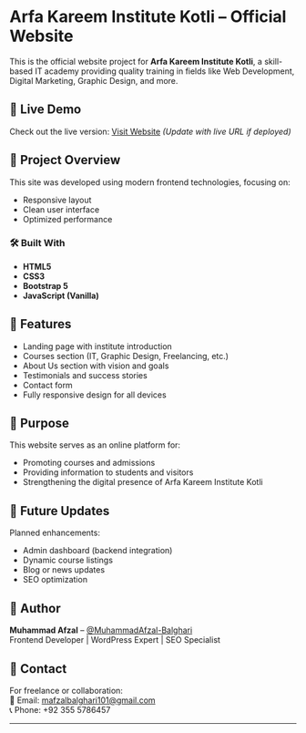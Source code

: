 # Arfa Kareem Institute Kotli – Official Website

This is the official website project for **Arfa Kareem Institute Kotli**, a skill-based IT academy providing quality training in fields like Web Development, Digital Marketing, Graphic Design, and more.

## 🔗 Live Demo

Check out the live version: [Visit Website](https://arfa-kareem-institute.vercel.app) *(Update with live URL if deployed)*

## 💼 Project Overview

This site was developed using modern frontend technologies, focusing on:
- Responsive layout
- Clean user interface
- Optimized performance

### 🛠️ Built With

- **HTML5**
- **CSS3**
- **Bootstrap 5**
- **JavaScript (Vanilla)**

## 📁 Features

- Landing page with institute introduction
- Courses section (IT, Graphic Design, Freelancing, etc.)
- About Us section with vision and goals
- Testimonials and success stories
- Contact form
- Fully responsive design for all devices

## 🎯 Purpose

This website serves as an online platform for:
- Promoting courses and admissions
- Providing information to students and visitors
- Strengthening the digital presence of Arfa Kareem Institute Kotli

## 🚀 Future Updates

Planned enhancements:
- Admin dashboard (backend integration)
- Dynamic course listings
- Blog or news updates
- SEO optimization


## 📌 Author

**Muhammad Afzal** – [@MuhammadAfzal-Balghari](https://github.com/MuhammadAfzal-Balghari)  
Frontend Developer | WordPress Expert | SEO Specialist

## 🤝 Contact

For freelance or collaboration:  
📧 Email: mafzalbalghari101@gmail.com  
📞 Phone: +92 355 5786457 

---

